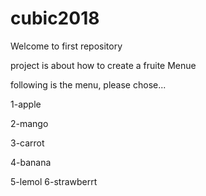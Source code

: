 # cubic2018

Welcome to first repository 

project is about how to create a fruite Menue

following is the menu, please chose...

1-apple

2-mango

3-carrot

4-banana

5-lemol
6-strawberrt
